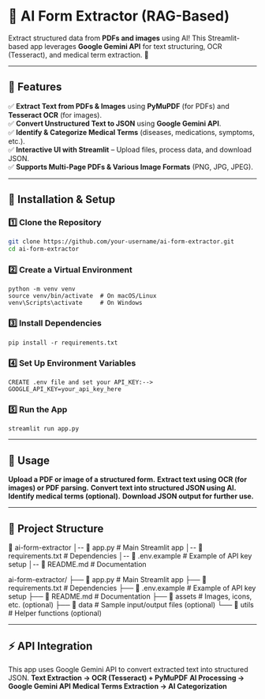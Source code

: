 # 📝 AI Form Extractor (RAG-Based)

Extract structured data from **PDFs and images** using AI! This Streamlit-based app leverages **Google Gemini API** for text structuring, OCR (Tesseract), and medical term extraction. 🚀

---

## 📌 Features

✅ **Extract Text from PDFs & Images** using **PyMuPDF** (for PDFs) and **Tesseract OCR** (for images).  
✅ **Convert Unstructured Text to JSON** using **Google Gemini API**.  
✅ **Identify & Categorize Medical Terms** (diseases, medications, symptoms, etc.).  
✅ **Interactive UI with Streamlit** – Upload files, process data, and download JSON.  
✅ **Supports Multi-Page PDFs & Various Image Formats** (PNG, JPG, JPEG).  

---

## 🚀 Installation & Setup

### **1️⃣ Clone the Repository**
```bash
git clone https://github.com/your-username/ai-form-extractor.git
cd ai-form-extractor
```
### **2️⃣ Create a Virtual Environment**
```
python -m venv venv
source venv/bin/activate  # On macOS/Linux
venv\Scripts\activate     # On Windows
```
### **3️⃣ Install Dependencies**
```
pip install -r requirements.txt
```
### **4️⃣ Set Up Environment Variables**
```
CREATE .env file and set your API_KEY:-->
GOOGLE_API_KEY=your_api_key_here
```
### **5️⃣ Run the App**
```
streamlit run app.py
```
---

## 🎯 Usage
**Upload a PDF or image of a structured form.**
**Extract text using OCR (for images) or PDF parsing.**
**Convert text into structured JSON using AI.**
**Identify medical terms (optional).**
**Download JSON output for further use.**

---

## 📂 Project Structure
📂 ai-form-extractor
│-- 📜 app.py                # Main Streamlit app
│-- 📜 requirements.txt      # Dependencies
│-- 📜 .env.example          # Example of API key setup
│-- 📜 README.md             # Documentation

ai-form-extractor/ ├── 📜 app.py # Main Streamlit app ├── 📜 requirements.txt # Dependencies ├── 📜 .env.example # Example of API key setup ├── 📜 README.md # Documentation ├── 📂 assets # Images, icons, etc. (optional) ├── 📂 data # Sample input/output files (optional) └── 📂 utils # Helper functions (optional)

---

## ⚡ API Integration
This app uses Google Gemini API to convert extracted text into structured JSON.
**Text Extraction → OCR (Tesseract) + PyMuPDF**
**AI Processing → Google Gemini API**
**Medical Terms Extraction → AI Categorization**
